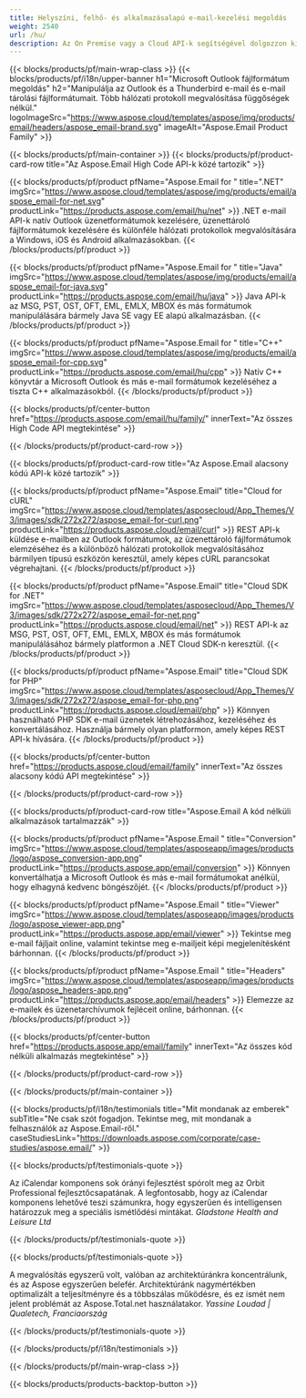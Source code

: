 ```yaml
---
title: Helyszíni, felhő- és alkalmazásalapú e-mail-kezelési megoldás 
weight: 2540
url: /hu/
description: Az On Premise vagy a Cloud API-k segítségével dolgozzon ki Outlook formátumokat az alkalmazások elemzéséhez, vagy egyszerűen használjon többplatformos alkalmazásokat a Microsoft Outlook formátumok megtekintéséhez, összehasonlításához, ellenőrzéséhez vagy konvertálásához.
---
```


{{< blocks/products/pf/main-wrap-class >}}
{{< blocks/products/pf/i18n/upper-banner h1="Microsoft Outlook fájlformátum megoldás" h2="Manipulálja az Outlook és a Thunderbird e-mail és e-mail tárolási fájlformátumait. Több hálózati protokoll megvalósítása függőségek nélkül." logoImageSrc="https://www.aspose.cloud/templates/aspose/img/products/email/headers/aspose_email-brand.svg" imageAlt="Aspose.Email Product Family" >}}

{{< blocks/products/pf/main-container >}}
{{< blocks/products/pf/product-card-row title="Az Aspose.Email High Code API-k közé tartozik" >}}

{{< blocks/products/pf/product pfName="Aspose.Email for " title=".NET" imgSrc="https://www.aspose.cloud/templates/aspose/img/products/email/aspose_email-for-net.svg" productLink="https://products.aspose.com/email/hu/net" >}}
.NET e-mail API-k natív Outlook üzenetformátumok kezelésére, üzenettároló fájlformátumok kezelésére és különféle hálózati protokollok megvalósítására a Windows, iOS és Android alkalmazásokban.
{{< /blocks/products/pf/product >}}

{{< blocks/products/pf/product pfName="Aspose.Email for " title="Java" imgSrc="https://www.aspose.cloud/templates/aspose/img/products/email/aspose_email-for-java.svg" productLink="https://products.aspose.com/email/hu/java" >}}
Java API-k az MSG, PST, OST, OFT, EML, EMLX, MBOX és más formátumok manipulálására bármely Java SE vagy EE alapú alkalmazásban.
{{< /blocks/products/pf/product >}}

{{< blocks/products/pf/product pfName="Aspose.Email for " title="C++" imgSrc="https://www.aspose.cloud/templates/aspose/img/products/email/aspose_email-for-cpp.svg" productLink="https://products.aspose.com/email/hu/cpp" >}}
Natív C++ könyvtár a Microsoft Outlook és más e-mail formátumok kezeléséhez a tiszta C++ alkalmazásokból.
{{< /blocks/products/pf/product >}}

{{< blocks/products/pf/center-button href="https://products.aspose.com/email/hu/family/" innerText="Az összes High Code API megtekintése" >}}

{{< /blocks/products/pf/product-card-row >}}

{{< blocks/products/pf/product-card-row title="Az Aspose.Email alacsony kódú API-k közé tartozik" >}}

{{< blocks/products/pf/product pfName="Aspose.Email" title="Cloud for cURL" imgSrc="https://www.aspose.cloud/templates/asposecloud/App_Themes/V3/images/sdk/272x272/aspose_email-for-curl.png" productLink="https://products.aspose.cloud/email/curl" >}}
REST API-k küldése e-mailben az Outlook formátumok, az üzenettároló fájlformátumok elemzéséhez és a különböző hálózati protokollok megvalósításához bármilyen típusú eszközön keresztül, amely képes cURL parancsokat végrehajtani.
{{< /blocks/products/pf/product >}}

{{< blocks/products/pf/product pfName="Aspose.Email" title="Cloud SDK for .NET" imgSrc="https://www.aspose.cloud/templates/asposecloud/App_Themes/V3/images/sdk/272x272/aspose_email-for-net.png" productLink="https://products.aspose.cloud/email/net" >}}
REST API-k az MSG, PST, OST, OFT, EML, EMLX, MBOX és más formátumok manipulálásához bármely platformon a .NET Cloud SDK-n keresztül.
{{< /blocks/products/pf/product >}}

{{< blocks/products/pf/product pfName="Aspose.Email" title="Cloud SDK for PHP" imgSrc="https://www.aspose.cloud/templates/asposecloud/App_Themes/V3/images/sdk/272x272/aspose_email-for-php.png" productLink="https://products.aspose.cloud/email/php" >}}
Könnyen használható PHP SDK e-mail üzenetek létrehozásához, kezeléséhez és konvertálásához. Használja bármely olyan platformon, amely képes REST API-k hívására.
{{< /blocks/products/pf/product >}}

{{< blocks/products/pf/center-button href="https://products.aspose.cloud/email/family" innerText="Az összes alacsony kódú API megtekintése" >}}

{{< /blocks/products/pf/product-card-row >}}

{{< blocks/products/pf/product-card-row title="Aspose.Email A kód nélküli alkalmazások tartalmazzák" >}}

{{< blocks/products/pf/product pfName="Aspose.Email " title="Conversion" imgSrc="https://www.aspose.cloud/templates/asposeapp/images/products/logo/aspose_conversion-app.png" productLink="https://products.aspose.app/email/conversion" >}}
Könnyen konvertálhatja a Microsoft Outlook és más e-mail formátumokat anélkül, hogy elhagyná kedvenc böngészőjét.
{{< /blocks/products/pf/product >}}

{{< blocks/products/pf/product pfName="Aspose.Email " title="Viewer" imgSrc="https://www.aspose.cloud/templates/asposeapp/images/products/logo/aspose_viewer-app.png" productLink="https://products.aspose.app/email/viewer" >}}
Tekintse meg e-mail fájljait online, valamint tekintse meg e-mailjeit képi megjelenítésként bárhonnan. 
{{< /blocks/products/pf/product >}}

{{< blocks/products/pf/product pfName="Aspose.Email " title="Headers" imgSrc="https://www.aspose.cloud/templates/asposeapp/images/products/logo/aspose_headers-app.png" productLink="https://products.aspose.app/email/headers" >}}
Elemezze az e-mailek és üzenetarchívumok fejléceit online, bárhonnan.
{{< /blocks/products/pf/product >}}

{{< blocks/products/pf/center-button href="https://products.aspose.app/email/family" innerText="Az összes kód nélküli alkalmazás megtekintése" >}}

{{< /blocks/products/pf/product-card-row >}}

{{< /blocks/products/pf/main-container >}}

{{< blocks/products/pf/i18n/testimonials title="Mit mondanak az emberek" subTitle="Ne csak szót fogadjon. Tekintse meg, mit mondanak a felhasználók az Aspose.Email-ről." caseStudiesLink="https://downloads.aspose.com/corporate/case-studies/aspose.email/" >}}

{{< blocks/products/pf/testimonials-quote >}}
<p class="first">
 Az iCalendar komponens sok órányi fejlesztést spórolt meg az Orbit Professional fejlesztőcsapatának. A legfontosabb, hogy az iCalendar komponens lehetővé teszi számunkra, hogy egyszerűen és intelligensen határozzuk meg a speciális ismétlődési mintákat.
 <em>
  Gladstone Health and Leisure Ltd
 </em>
</p>

{{< /blocks/products/pf/testimonials-quote >}}

{{< blocks/products/pf/testimonials-quote >}}
<p class="second">
 A megvalósítás egyszerű volt, valóban az architektúránkra koncentrálunk, és az Aspose egyszerűen belefér. Architektúránk nagymértékben optimalizált a teljesítményre és a többszálas működésre, és ez ismét nem jelent problémát az Aspose.Total.net használatakor.
 <em>
  Yassine Loudad | Qualetech, Franciaország
 </em>
</p>

{{< /blocks/products/pf/testimonials-quote >}}

{{< /blocks/products/pf/i18n/testimonials >}}

{{< /blocks/products/pf/main-wrap-class >}}

{{< blocks/products/products-backtop-button >}}